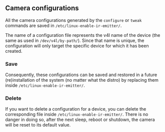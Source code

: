 ## Camera configurations

All the camera configurations generated by the `configure` or `tweak` commands are saved in `/etc/linux-enable-ir-emitter/`.

The name of a configuration file represents the v4l name of the device (the same as used in `/dev/v4l/by-path/`). Since that name is unique, the configuration will only target the specific device for which it has been created.

### Save
Consequently, these configurations can be saved and restored in a future (re)installation of the system (no matter what the distro) by replacing them inside `/etc/linux-enable-ir-emitter/`.

### Delete
If you want to delete a configuration for a device, you can delete the corresponding file inside `/etc/linux-enable-ir-emitter/`. There is no danger in doing so, after the next sleep, reboot or shutdown, the camera will be reset to its default value.
